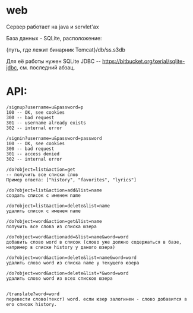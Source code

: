 web
===

Сервер работает на java и servlet'ах

База данных - SQLite, расположение:

{путь, где лежит бинарник Tomcat}/db/ss.s3db

Для её работы нужен SQLite JDBC -- https://bitbucket.org/xerial/sqlite-jdbc,
см. последний абзац.

API:
===
    /signup?username=u&password=p
    100 -- OK, see cookies
    300 -- bad request
    301 -- username already exists
    302 -- internal error

	/signin?username=u&password=password
	100 -- OK, see cookies
	300 -- bad request
	301 -- access denied
	302 -- internal error

	/do?object=list&action=get
	-- получить все списки слов
	Пример ответа: ["history", "favorites", "lyrics"]

	/do?object=list&action=add&list=name
	создать список с именем name

	/do?object=list&action=delete&list=name
	удалить список с именем name

	/do?object=word&action=get&list=name
	получить все слова из списка юзера

	/do?object=word&actionadd=&list=name&word=word
	добавить слово word в список (слово уже должно содержаться в базе, например в списке history у даного юзера)

	/do?object=word&action=delete&list=name&word=word
	удалить слово word из списка name у текущего юзера

	/do?object=word&action=delete&list=*&word=word
	удалить слово word из всех списков юзера


	/translate?word=word
	перевести слово(текст) word. если юзер залогинен - слово добавится в его список history.